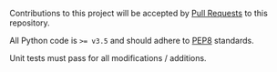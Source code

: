 Contributions to this project will be accepted by [Pull
Requests](https://github.com/mlp6/fem/pulls) to this repository.

All Python code is `>= v3.5` and should adhere to
[PEP8](https://www.python.org/dev/peps/pep-0008/) standards.

Unit tests must pass for all modifications / additions.
